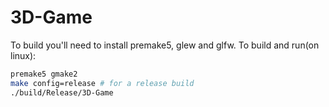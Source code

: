 # 3D-Game
To build you'll need to install premake5, glew and glfw.
To build and run(on linux):
```bash
premake5 gmake2
make config=release # for a release build
./build/Release/3D-Game
```
